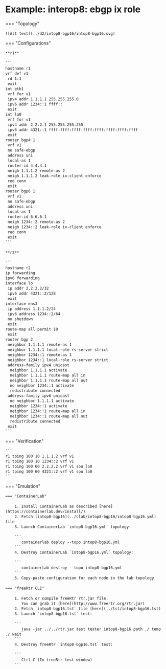 # Example: interop8: ebgp ix role

=== "Topology"

    ![Alt text](../d2/intop8-bgp16/intop8-bgp16.svg)

=== "Configurations"

    **r1**

    ```
    hostname r1
    vrf def v1
     rd 1:1
     exit
    int eth1
     vrf for v1
     ipv4 addr 1.1.1.1 255.255.255.0
     ipv6 addr 1234::1 ffff::
     exit
    int lo0
     vrf for v1
     ipv4 addr 2.2.2.1 255.255.255.255
     ipv6 addr 4321::1 ffff:ffff:ffff:ffff:ffff:ffff:ffff:ffff
     exit
    router bgp4 1
     vrf v1
     no safe-ebgp
     address uni
     local-as 1
     router-id 4.4.4.1
     neigh 1.1.1.2 remote-as 2
     neigh 1.1.1.2 leak-role ix-client enforce
     red conn
     exit
    router bgp6 1
     vrf v1
     no safe-ebgp
     address uni
     local-as 1
     router-id 6.6.6.1
     neigh 1234::2 remote-as 2
     neigh 1234::2 leak-role ix-client enforce
     red conn
     exit
    ```

    **r2**

    ```
    hostname r2
    ip forwarding
    ipv6 forwarding
    interface lo
     ip addr 2.2.2.2/32
     ipv6 addr 4321::2/128
     exit
    interface ens3
     ip address 1.1.1.2/24
     ipv6 address 1234::2/64
     no shutdown
     exit
    route-map all permit 10
     exit
    router bgp 2
     neighbor 1.1.1.1 remote-as 1
     neighbor 1.1.1.1 local-role rs-server strict
     neighbor 1234::1 remote-as 1
     neighbor 1234::1 local-role rs-server strict
     address-family ipv4 unicast
      neighbor 1.1.1.1 activate
      neighbor 1.1.1.1 route-map all in
      neighbor 1.1.1.1 route-map all out
      no neighbor 1234::1 activate
      redistribute connected
     address-family ipv6 unicast
      no neighbor 1.1.1.1 activate
      neighbor 1234::1 activate
      neighbor 1234::1 route-map all in
      neighbor 1234::1 route-map all out
      redistribute connected
     exit
    ```

=== "Verification"

    ```
    r1 tping 100 10 1.1.1.2 vrf v1
    r1 tping 100 10 1234::2 vrf v1
    r1 tping 100 60 2.2.2.2 vrf v1 sou lo0
    r1 tping 100 60 4321::2 vrf v1 sou lo0
    ```

=== "Emulation"

    === "ContainerLab"

        1. Install ContainerLab as described [here](https://containerlab.dev/install/)  
        2. Fetch [intop8-bgp16](../clab/intop8-bgp16/intop8-bgp16.yml) file  
        3. Launch ContainerLab `intop8-bgp16.yml` topology:  

        ```
           containerlab deploy --topo intop8-bgp16.yml  
        ```
        4. Destroy ContainerLab `intop8-bgp16.yml` topology:  

        ```
           containerlab destroy --topo intop8-bgp16.yml  
        ```
        5. Copy-paste configuration for each node in the lab topology

    === "freeRtr CLI"

        1. Fetch or compile freeRtr rtr.jar file.  
           You can grab it [here](http://www.freertr.org/rtr.jar)  
        2. Fetch `intop8-bgp16.tst` file [here](../tst/intop8-bgp16.tst)  
        3. Launch `intop8-bgp16.tst` test:  

        ```
           java -jar ../../rtr.jar test tester intop8-bgp16 path ./ temp ./ wait
        ```
        4. Destroy freeRtr `intop8-bgp16.tst` test:  

        ```
           Ctrl-C (In freeRtr test window)
        ```

